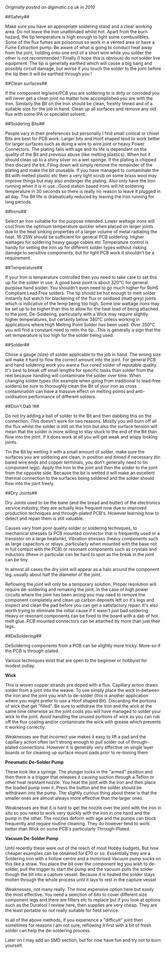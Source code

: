*Originally posted on digimatic.co.uk in 2010*

##Safety##

Make sure you have an appropriate soldering stand and a clear working area. Do not leave the Iron unattended whilst hot. Apart from the burn hazard, the tip temperature is high enough to light some combustibles. Some of the flux fumes are poisonous so work in a vented area or have a Fume Extraction pump. Be aware of what is going to conduct heat away from the joint, holding onto one end of a short wire while you solder the other is not recommended ! Finally (I hope this is obvious) do not solder live equipment. The tip is generally earthed which will cause a big bang and possibly circuit damage, but worse if you touch the solder to the joint before the tip then it will be earthed through you !

##Clean surfaces##

If the component leg/wire/PCB you are soldering to is dirty or corroded you will never get a clean joint no matter how accomplished you are with the Iron. Similarly the Bit on the Iron should be clean, freshly tinned and of a suitable size for the job in hand. Clean up all surfaces and remove any old flux with some IPA or specialist solvent.

##Soldering Bits##

People vary in their preferences but personally I find small conical or chisel Bits are best for PCB work. Larger bits and Hoof shaped tend to work better for larger surfaces such as doing a wire to wire joint or heavy Power Connectors. The plating fails with age and its life is dependant on the quality of the Bit and previous abuse (like melting plastics). When hot it should clean up to a shiny silver on a wet sponge. If the plating is chipped then discard the bit..Filing down will simply remove the remainder of the plating and make the bit unusable. If you have managed to contaminate the Bit with melted plastic etc then a very light scrub on some brass wool may improve things but may also endanger the plating. Also only have the Iron running when it is in use...Good station based irons will hit soldering temperature in 30 seconds so there is really no reason to leave it plugged in all day. The Bit life is dramatically reduced by leaving the Iron running for long periods.

##Irons##

Select an Iron suitable for the purpose intended. Lower wattage irons will cool from the optimum temperature quicker when placed on larger joints due to the heat sinking properties of a larger volume of metal radiating the heat. 18-25W should be sufficient for general PCB soldering. Higher wattages for soldering heavy gauge cables etc Temperature control is handy for setting the iron up for different solder types without risking damage to sensitive components, but for light PCB work it shouldn't be a requirement.

##Temperature##

If your Iron is temperature controlled then you need to take care to set this up for the solder in use. A good base point is about 320°C for general purpose hand solder. You shouldn't even need to go much higher for RoHS Compliant Lead Free solders. The tip should be hot enough to melt solder instantly but watch for blackening of the flux or oxidised (matt grey) joints which is indicative of the temp being too high. Some low wattage irons may be set up to be higher than this to allow for the heat load of being attached to the joint. De-Soldering, particularly with a Wick may require slightly higher temperatures, but certainly below 380°C unless working in applications where High Melting Point Solder has been used. Over 350°C you will find a constant need to retin the tip...This is generally a sign that the set temperature is too high for the solder being used.

##Solder##

Chose a gauge (size) of solder applicable to the job in hand. The wrong size will make it hard to flow the correct amount into the joint. For general PCB and hand soldering work you want a flux cored solder of reputable quality. It's best to break off small lengths for specific tasks than solder from the reel because handling will contaminate the solder over time. When changing solder types (for example when going from traditional to lead-free solders) be sure to thoroughly clean the Bit of your iron as cross contamination can have a massive effect on melting points and anti-oxidisation performance of different solders.

##Don't Dab !##

Do not try adding a ball of solder to the Bit and then dabbing this on the connection. This doesn't work for two reasons. Mostly you will burn off all the flux whilst the solder is still on the Iron but also the surface tension will mean that the solder is more willing to stay stuck to the end of the Bit than flow into the joint. If it does work at all you will get weak and wispy looking joints.

Tin the Bit by wetting it with a small amount of solder, make sure the surfaces you are soldering are clean, in position and tinned if necessary (tin bared wire ends and copper terminals, you don't generally need to tin component legs). Apply the Iron to the joint and then the solder to the joint from the opposite side. Because the bit is wetted it will make an excellent thermal connection to the surfaces being soldered and the solder should flow into the joint freely.

##Dry Joints##

Dry Joints used to be the bane (and the bread and butter) of the electronics service industry, they are actually less frequent now due to improved production techniques and through-plated PCB's. However learning how to detect and repair them is still valuable.

Causes vary from poor quality solder or soldering techniques, to mechanical stresses (a PCB mounted connector that is frequently used or a transistor on a large heatsink), Vibration stresses (heavy components such as large capacitors or relays..particularly when mounted with the base not in full contact with the PCB) or resonant components such as crystals and inductors (these in particular can be hard to spot as the break in the joint can be tiny

In almost all cases the dry joint will appear as a halo around the component leg..usually about half the diameter of the joint.

Reflowing the joint will only be a temporary solution. Proper resolution will require de-soldering and remaking the joint..In the case of high power circuits where the joint has been arcing you may need to remove the component completely and clean up carbon deposits left on it's legs and inspect and clean the pad before you can get a satisfactory repair. It's also worth trying to eliminate the initial cause if it wasn't just bad soldering. Heavy or resonant components can be fixed to the board with a dab of hot melt glue..PCB mounted connectors can be attached by more than just their legs.

##DeSoldering##

DeSoldering components from a PCB can be slightly more tricky. More-so if the PCB is through-plated.

Various techniques exist that are open to the beginner or hobbyist for modest outlay.

**Wick**

This is woven copper strands pre doped with a flux. Capillary action draws solder from a joint into the weave. To use simply place the wick in-between the iron and the joint you wish to de-solder (this is another application where you might prefer to use a Hoof shaped Bit). Discarding the portions of wick that get "filled". Be sure to withdraw the Iron and the wick at the same time otherwise as the joint cools you will have managed to solder your wick to the joint. Avoid handling the unused portions of wick as you can rub off the flux coating and/or contaminate the wick with grease which prevents it working correctly.

Weaknesses are that incorrect use makes it easy to lift a pad and the capillary action often isn't strong enough to pull solder out of through-plated connections. However it is generally very effective on single layer boards or for cleaning up surface mount pads prior to re-tinning them

**Pneumatic De-Solder Pump**

These look like a syringe. The plunger locks in the "armed" position and then there is a trigger that releases it causing suction through a Teflon or other heat resistant nozzle. You heat the joint with the iron and then place the loaded pump over it..Press the button and the solder should be withdrawn into the pump. The slightly curious thing about these is that the smaller ones are almost always more effective than the larger ones.

Weaknesses are that it is hard to get the nozzle over the joint with the iron in situ so you need to work very quickly with the iron in one hand and the pump in the other. The nozzles deform with age and the pumps can block frequently and require routine cleaning. They do however tend to work better than Wick on some PCB's particularly Through-Plated.

**Vacuum De-Solder Pump**

Until recently these were out of the reach of most Hobby budgets, But now cheaper examples can be obtained for £70 or so. Essentially they are a Soldering Iron with a hollow centre and a motorised Vacuum pump sucks on this like a straw. You place the bit over the component leg you wish to de-solder, pull the trigger to start the pump and the vacuum pulls the solder though the bit into a capture vessel. Because it is heated the solder stays molten through the whole process until it lays to rest in the capture vessel

Weaknesses, not many really. The most expensive option here but easily the most effective. You need a selection of bits to cover different size component legs and there are filters etc to replace but if you look at options such as the Duratool I review here, then supplies are very cheap. They are the least portable so not really suitable for field service.

In all of the above methods, if you experience a "difficult" joint then sometimes for reasons I am not sure, reflowing it first with a bit of fresh solder can help the de-soldering process.

Later on I may add an SMD section, but for now have fun and try not to burn yourself.